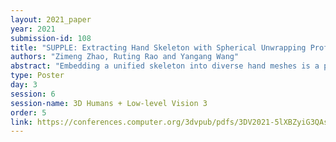 ```yaml
---
layout: 2021_paper
year: 2021
submission-id: 108
title: "SUPPLE: Extracting Hand Skeleton with Spherical Unwrapping Profiles"
authors: "Zimeng Zhao, Ruting Rao and Yangang Wang"
abstract: "Embedding a unified skeleton into diverse hand meshes is a prominent task both for animation and pose estimation. Most existing methods extracted skeletons from humanoid characters under simple poses, for example T-pose or A-pose. Applying them directly to hand meshes may yield inaccurate or implausible results because hands have higher dexterity and similar endpoints. Furthermore, these methods did not attempt to extract skeleton directly from a scan model which may be not watertight and has much more vertices. Our key idea is to unwrap meshes with different topologies in the same image-based representation, named SUPPLE (Spherical UnwraPping ProfiLEs), and then train a convolutional encoder-decoder to extract skeleton under this representation. Experiments demonstrate that our framework produces reliable and accurate skeleton estimation results across a broad range of datasets, from raw scans to artist-designed models."
type: Poster
day: 3
session: 6
session-name: 3D Humans + Low-level Vision 3
order: 5
link: https://conferences.computer.org/3dvpub/pdfs/3DV2021-5lXBZyiG3QAsRBKXHIjqU8/268800a899/268800a899.pdf
---
```

